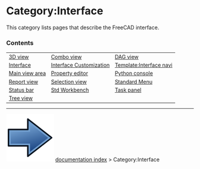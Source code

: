 # Category:Interface
This category lists pages that describe the FreeCAD interface.

### Contents

|     |     |     |
| --- | --- | --- |
| [3D view](3D_view.md) | [Combo view](Combo_view.md) | [DAG view](DAG_view.md) |
| [Interface](Interface.md) | [Interface Customization](Interface_Customization.md) | [Template:Interface navi](Template_Interface_navi.md) |
| [Main view area](Main_view_area.md) | [Property editor](Property_editor.md) | [Python console](Python_console.md) |
| [Report view](Report_view.md) | [Selection view](Selection_view.md) | [Standard Menu](Standard_Menu.md) |
| [Status bar](Status_bar.md) | [Std Workbench](Std_Workbench.md) | [Task panel](Task_panel.md) |
| [Tree view](Tree_view.md) |



---
![](images/Button_right.svg) [documentation index](../README.md) > Category:Interface
